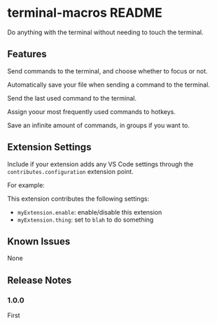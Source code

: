 # terminal-macros README

Do anything with the terminal without needing to touch the terminal.

## Features

Send commands to the terminal, and choose whether to focus or not.

Automatically save your file when sending a command to the terminal.

Send the last used command to the terminal.

Assign yoour most frequently used commands to hotkeys.

Save an infinite amount of commands, in groups if you want to.

## Extension Settings

Include if your extension adds any VS Code settings through the `contributes.configuration` extension point.

For example:

This extension contributes the following settings:

* `myExtension.enable`: enable/disable this extension
* `myExtension.thing`: set to `blah` to do something

## Known Issues

None

## Release Notes

### 1.0.0

First
